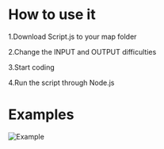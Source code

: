 # How to use it
1.Download Script.js to your map folder

2.Change the INPUT and OUTPUT difficulties

3.Start coding

4.Run the script through Node.js

# Examples

![Example]()
